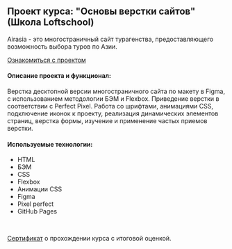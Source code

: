 ## Проект курса: "Основы верстки сайтов" (Школа Loftschool)

Airasia - это многостраничный сайт турагенства, предоставляющего возможность выбора туров по Азии.

<p><a href="https://kolilya.github.io/Air-Asia/">Ознакомиться с проектом</a></p>

#### Описание проекта и функционал:

Верстка десктопной версии многостраничного сайта по макету в Figma, с использованием методологии БЭМ и Flexbox.
Приведение верстки в соответствии с Perfect Pixel.
Работа со шрифтами, анимациями CSS, подключение иконок к проекту, реализация динамических элементов страниц, верстка формы, изучение и применение частых приемов верстки.

#### Используемые технологии:
- HTML
- БЭМ
- CSS
- Flexbox
- Анимации CSS
- Figma
- Pixel perfect
- GitHub Pages

<br>
<p><a href="https://loftschool.com/diploma/PS1670941537/ru/pdf">Сертификат</a> о прохождении курса с итоговой оценкой.</p>
